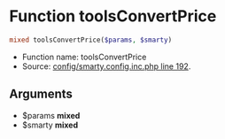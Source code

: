 Function toolsConvertPrice
===========================





```php
mixed toolsConvertPrice($params, $smarty)
```

* Function name: toolsConvertPrice
* Source: [config/smarty.config.inc.php line 192](https://github.com/PrestaShop/PrestaShop/blob/1.5.0.15/config/smarty.config.inc.php#L192).

Arguments
---------

* $params **mixed**
* $smarty **mixed**

